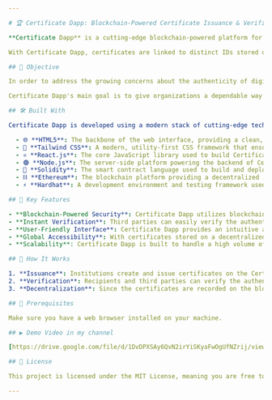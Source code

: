 ```yaml
---

# 🏆 Certificate Dapp: Blockchain-Powered Certificate Issuance & Verification Platform

**Certificate Dapp** is a cutting-edge blockchain-powered platform for safe certificate issuance, viewing, and verification. Certificate Dapp uses blockchain technology to permanently store certificates on a decentralized ledger, guaranteeing their authenticity and transparency in response to the growing demand for reliable digital credentials. With the platform, institutions and organizations may instantly issue tamper-proof, third-party verifiable certifications. Certificate Dapp offers an all-in-one solution for safe and fraud-resistant certificate administration, suitable for academic institutions, trade groups, or any other organization that issues credentials.

With Certificate Dapp, certificates are linked to distinct IDs stored on the blockchain, making it simple and quick for receivers or any other third party to confirm the validity of the certificate. Because of this decentralized method, certificates are guaranteed to remain unaltered and unforged after they are issued, providing peace of mind to both the issuer and the recipient.

## 🎯 Objective

In order to address the growing concerns about the authenticity of digital certificates in today's connected society, Certificate Dapp was created. We offer a solution that permanently records certificates in an immutable ledger using blockchain technology, removing the possibility of manipulation and fake certifications. Our platform is perfect for institutions and organizations that want to secure their issued documents since it can handle a wide range of use cases, including awards, licenses, professional credentials, and academic certifications.

Certificate Dapp's main goal is to give organizations a dependable way to check credentials for employers and recipients, as well as a safe, transparent, and efficient way to manage the certificate issuance process. Certificate Dapp guarantees that in a time when digital verification is essential, certificates remain secure and verifiable.

## 🛠️ Built With

Certificate Dapp is developed using a modern stack of cutting-edge technologies designed to ensure scalability, security, and a seamless user experience. Below is the list of core technologies utilized:

  - 🌐 **HTML5**: The backbone of the web interface, providing a clean, structured layout for the platform.
  - 🎨 **Tailwind CSS**: A modern, utility-first CSS framework that ensures the platform has a responsive and visually appealing user interface.
  - ⚛️ **React.js**: The core JavaScript library used to build Certificate Dapp's dynamic user interface, enabling a smooth and responsive user experience.
  - 🟢 **Node.js**: The server-side platform powering the backend of Certificate Dapp, ensuring fast and scalable processing of requests.
  - 🔐 **Solidity**: The smart contract language used to build and deploy Certificate Dapp's smart contracts, handling the issuance and verification of certificates on the Ethereum blockchain.
  - ⛓️ **Ethereum**: The blockchain platform providing a decentralized infrastructure for Certificate Dapp, ensuring security, immutability, and transparency of certificate data.
  - ⚡ **Hardhat**: A development environment and testing framework used to deploy and manage smart contracts, ensuring Certificate Dapp's blockchain infrastructure is robust and reliable.

## 🔑 Key Features

- **Blockchain-Powered Security**: Certificate Dapp utilizes blockchain technology to ensure that once a certificate is issued, it becomes immutable, verifiable, and tamper-proof.
- **Instant Verification**: Third parties can easily verify the authenticity of certificates by checking their ID on the blockchain, providing instant and reliable validation.
- **User-Friendly Interface**: Certificate Dapp provides an intuitive and seamless interface for institutions to issue certificates and for recipients to access and share their credentials.
- **Global Accessibility**: With certificates stored on a decentralized network, they are accessible and verifiable from anywhere in the world.
- **Scalability**: Certificate Dapp is built to handle a high volume of certificates, making it scalable for institutions of any size.

## 🚀 How It Works

1. **Issuance**: Institutions create and issue certificates on the Certificate Dapp platform. The certificates, along with their unique IDs, are securely recorded on the blockchain.
2. **Verification**: Recipients and third parties can verify the authenticity of certificates using the certificate ID or QR code, which links back to the blockchain record.
3. **Decentralization**: Since the certificates are recorded on the blockchain, they remain decentralized and free from centralized control, ensuring their authenticity and permanence.

## 📝 Prerequisites

Make sure you have a web browser installed on your machine.

## ▶️ Demo Video in my channel

[https://drive.google.com/file/d/1DvDPXSAy6QvN2irYiSKyaFwOgUfNZrij/view?usp=drive_link](https://youtu.be/X_F4dQjB6f8)

## 📄 License

This project is licensed under the MIT License, meaning you are free to use, modify, and distribute it. For more information, please refer to the LICENSE.md file for the full license details.

---
```


